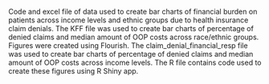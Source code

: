 Code and excel file of data used to create bar charts of financial burden on patients across income levels and ethnic groups due to health insurance claim denials. 
The KFF file was used to create bar charts of percentage of denied claims and median amount of OOP costs across race/ethnic groups. Figures were created using Flourish.
The claim_denial_financial_resp file was used to create bar charts of percentage of denied claims and median amount of OOP costs across income levels. The R file contains code used to create these figures using R Shiny app. 
